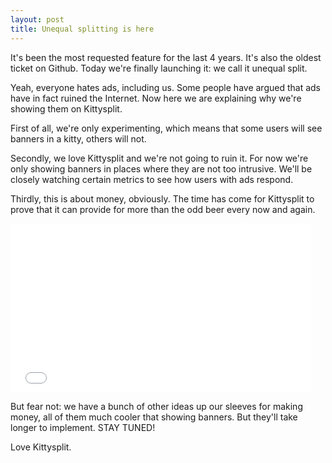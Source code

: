 ```yaml
---
layout: post
title: Unequal splitting is here
---
```


It's been the most requested feature for the last 4 years. It's also the oldest ticket on Github. Today we're finally launching it: we call it unequal split.


Yeah, everyone hates ads, including us. Some people have argued that ads have in fact ruined the Internet. Now here we are explaining why we're showing them on Kittysplit.

First of all, we're only experimenting, which means that some users will see banners in a kitty, others will not.

Secondly, we love Kittysplit and we're not going to ruin it. For now we're only showing banners in places where they are not too intrusive. We'll be closely watching certain metrics to see how users with ads respond.

Thirdly, this is about money, obviously. The time has come for Kittysplit to prove that it can provide for more than the odd beer every now and again.

<iframe src="//giphy.com/embed/SLmGixPkZ2QE0" width="480" height="270" frameBorder="0" class="giphy-embed" allowFullScreen></iframe>

But fear not: we have a bunch of other ideas up our sleeves for making money, all of them much cooler that showing banners. But they'll take longer to implement. STAY TUNED!

Love Kittysplit.
